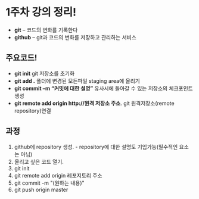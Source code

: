 # 1주차 강의 정리!

* **git** – 코드의 변화를 기록한다
* **github** – git과 코드의 변화를 저장하고 관리하는 서비스

## 주요코드!

* **git init**  git 저장소를 초기화
* **git add .**  폴더에 변경된 모든파일 staging area에 올리기
* **git commit –m “커밋에 대한 설명”** 유사시에 돌아갈 수 있는 저장소의 체크포인트 생성
* **git remote add origin http://원격 저장소 주소**. git 원격저장소(remote repository)연결

## 과정
1. github에 repository 생성. - repository에 대한 설명도 기입가능(필수적인 요소는 아님)
2. 올리고 싶은 코드 열기.
3. git init
4. git remote add origin 레포지토리 주소
5. git commit -m "(원하는 내용)"
6. git push origin master
